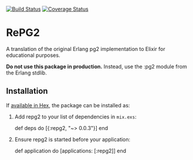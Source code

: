 [![Build Status](https://travis-ci.org/antipax/repg2.svg?branch=master)](https://travis-ci.org/antipax/repg2) [![Coverage Status](https://coveralls.io/repos/github/antipax/repg2/badge.svg?branch=master)](https://coveralls.io/github/antipax/repg2?branch=master)

# RePG2

A translation of the original Erlang pg2 implementation to Elixir for educational purposes.

**Do not use this package in production.** Instead, use the :pg2 module from the Erlang stdlib.

## Installation

If [available in Hex](https://hex.pm/docs/publish), the package can be installed as:

  1. Add repg2 to your list of dependencies in `mix.exs`:

        def deps do
          [{:repg2, "~> 0.0.3"}]
        end

  2. Ensure repg2 is started before your application:

        def application do
          [applications: [:repg2]]
        end

